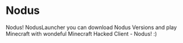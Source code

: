 Nodus
=====

Nodus! NodusLauncher you can download Nodus Versions and play Minecraft with wondeful Minecraft Hacked Client - Nodus! :)
